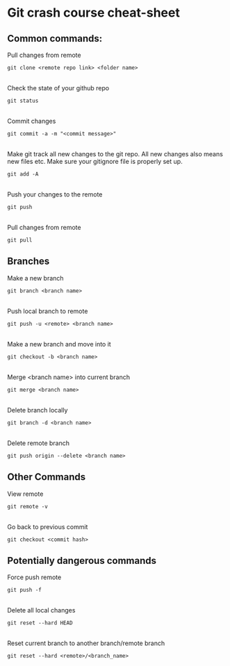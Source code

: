 # Git crash course cheat-sheet


## Common commands:
Pull changes from remote
```
git clone <remote repo link> <folder name>  
```
\
Check the state of your github repo
```
git status
```
\
Commit changes
```
git commit -a -m "<commit message>"
```
\
Make git track all new changes to the git repo. 
All new changes also means new files etc. Make sure your gitignore file is properly set up.
```
git add -A
```
\
Push your changes to the remote
```
git push
```
\
Pull changes from remote
```
git pull
```
## Branches

Make a new branch
```
git branch <branch name>
```
\
Push local branch to remote
```
git push -u <remote> <branch name>
```
\
Make a new branch and move into it
```
git checkout -b <branch name>
```
\
Merge \<branch name\> into current branch
```
git merge <branch name>
```
\
Delete branch locally
```
git branch -d <branch name>
```
\
Delete remote branch
```
git push origin --delete <branch name>
```





## Other Commands 
View remote
```
git remote -v
```
\
Go back to previous commit
```
git checkout <commit hash>
```

## Potentially dangerous commands

Force push remote
```
git push -f
```
\
Delete all local changes
```
git reset --hard HEAD
```
\
Reset current branch to another branch/remote branch
```
git reset --hard <remote>/<branch_name>
```

